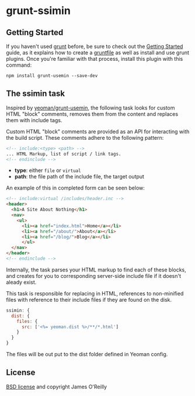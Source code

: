 # grunt-ssimin

## Getting Started
If you haven't used [grunt][] before, be sure to check out the [Getting Started][] guide, as it explains how to create a [gruntfile][Getting Started] as well as install and use grunt plugins. Once you're familiar with that process, install this plugin with this command:

```shell
npm install grunt-usemin --save-dev
```

## The ssimin task

Inspired by [yeoman/grunt-usemin][], the following task looks for custom HTML "block" comments, removes them from the content and replaces them with include tags.

Custom HTML "block" comments are provided as an API for interacting with the build script. These comments adhere to the following pattern:

```html
<!-- include:<type> <path> -->
... HTML Markup, list of script / link tags.
<!-- endinclude -->
```

- **type**: either `file` or `virtual`
- **path**: the file path of the include file, the target output

An example of this in completed form can be seen below:

```html
<!-- include:virtual /includes/header.inc -->
<header>
  <h1>A Site About Nothing</h1>
  <nav>
    <ul>
      <li><a href="index.html">Home</a></li>
      <li><a href="/about/">About</a></li>
      <li><a href="/blog/">Blog</a></li>
      </ul>
  </nav>
</header>
<!-- endinclude -->
```

Internally, the task parses your HTML markup to find each of these blocks, and creates for you to corresponding server-side include file if it doesn't aleady exist.

This task is responsible for replacing in HTML, references to non-minified files with reference to their include files if they are found on the disk.

```js
ssimin: {
  dist: {
    files: {
      src: ['<%= yeoman.dist %>/**/*.html']
    }
  }
}
```

The files will be out put to the dist folder defined in Yeoman config.


## License

[BSD license](https://github.com/jamesor/grunt-ssimin/blob/master/LICENSE-BSD) and copyright James O'Reilly

[grunt]: http://gruntjs.com/
[Getting Started]: https://github.com/gruntjs/grunt/blob/devel/docs/getting_started.md
[yeoman/grunt-usemin]: https://github.com/yeoman/grunt-usemin